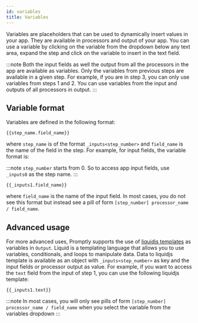 ```yaml
---
id: variables
title: Variables
---
```


Variables are placeholders that can be used to dynamically insert values in your app. They are available in processors and output of your app. You can use a variable by clicking on the variable from the dropdown below any text area, expand the step and click on the variable to insert in the text field.

:::note
Both the input fields as well the output from all the processors in the app are available as variables. Only the variables from previous steps are available in a given step. For example, if you are in step 3, you can only use variables from steps 1 and 2. You can use variables from the input and outputs of all processors in output.
:::

## Variable format

Variables are defined in the following format:

```
{{step_name.field_name}}
```

where `step_name` is of the format `_inputs<step_number>` and `field_name` is the name of the field in the step. For example, for input fields, the variable format is:

:::note
`step_number` starts from 0. So to access app input fields, use `_inputs0` as the step name.
:::

```
{{_inputs1.field_name}}
```

where `field_name` is the name of the input field. In most cases, you do not see this format but instead see a pill of form `[step_number] processor_name / field_name`.

## Advanced usage

For more advanced uses, Promptly supports the use of [liquidjs templates](https://liquidjs.com/tutorials/intro-to-liquid.html) as variables in `Output`. Liquid is a templating language that allows you to use variables, conditionals, and loops to manipulate data. Data to liquidjs template is available as an object with `_inputs<step_number>` as key and the input fields or processor output as value. For example, if you want to access the `text` field from the input of step 1, you can use the following liquidjs template:

```
{{_inputs1.text}}
```

:::note
In most cases, you will only see pills of form `[step_number] processor_name / field_name` when you select the variable from the variables dropdown
:::
